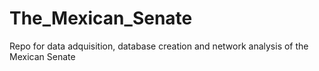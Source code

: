# The_Mexican_Senate
Repo for data adquisition, database creation and network analysis of the Mexican Senate
